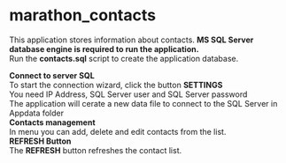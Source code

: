 # marathon_contacts
 This application stores information about contacts.
 <b>MS SQL Server database engine is required to run the application.</b><br>
 Run the <b>contacts.sql</b> script to create the application database.<br>
 
<b>Connect to server SQL</b><br>
 To start the connection wizard, click the button <b> SETTINGS</b><br>
 You need IP Address, SQL Server user and SQL Server password<br>
 The application will cerate a new data file to connect to the SQL Server in Appdata folder<br>
 <b>Contacts management</b><br>
 In menu you can add, delete and edit contacts from the list.<br>
 <b>REFRESH Button</b><br>
 The <b>REFRESH</b> button refreshes the contact list.<br>
 
